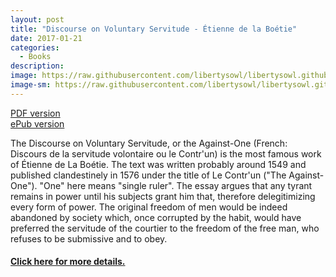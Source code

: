 ```yaml
---
layout: post
title: "Discourse on Voluntary Servitude - Étienne de la Boétie"
date: 2017-01-21
categories:
  - Books
description: 
image: https://raw.githubusercontent.com/libertysowl/libertysowl.github.io/master/images/etienne_de_la_boetie.jpg
image-sm: https://raw.githubusercontent.com/libertysowl/libertysowl.github.io/master/images/etienne_de_la_boetie.jpg
---
```


<a class="preview__more" href="https://drive.google.com/file/d/0B3RbVVPSsViuRTVJR05aQkFmamc">PDF version</a>
<br>
<a class="preview__more" href="https://drive.google.com/open?id=0B3RbVVPSsViuVXVaTmJybnRRcTg">ePub version</a>


<p>The Discourse on Voluntary Servitude, or the Against-One (French: Discours de la servitude volontaire ou le Contr'un) is the most famous work of Étienne de La Boétie. The text was written probably around 1549 and published clandestinely in 1576 under the title of Le Contr'un ("The Against-One"). "One" here means "single ruler".
The essay argues that any tyrant remains in power until his subjects grant him that, therefore delegitimizing every form of power. The original freedom of men would be indeed abandoned by society which, once corrupted by the habit, would have preferred the servitude of the courtier to the freedom of the free man, who refuses to be submissive and to obey.</p>
<h4><a href="https://en.wikipedia.org/wiki/Discourse_on_Voluntary_Servitude"> Click here for more details.</a></h4>